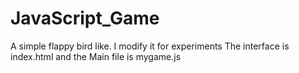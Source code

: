 # JavaScript_Game
A simple flappy bird like. I modify it for experiments
The interface is index.html and the Main file is mygame.js

